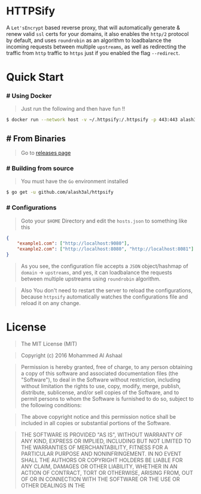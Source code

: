 HTTPSify 
========
A `Let'sEncrypt` based reverse proxy, that will automatically generate &amp; renew valid `ssl` certs for your domains, it also enables the `http/2` protocol by default, and uses `roundrobin` as an algorithm to loadbalance the incoming requests between multiple `upstreams`, as well as redirecting the traffic from `http` traffic to `https` just if you enabled the flag `--redirect`.


# Quick Start

### # Using Docker
> Just run the following and then have fun !!
```bash
$ docker run --network host -v ~/.httpsify:/.httpsify -p 443:443 alash3al/httpsify
```

## # From Binaries
> Go to [releases page](https://github.com/alash3al/httpsify/releases)

### # Building from source
> You must have the `Go` environment installed
```bash
$ go get -u github.com/alash3al/httpsify
```

### # Configurations
> Goto your `$HOME` Directory and edit the `hosts.json` to something like this
```json
{
	"example1.com": ["http://localhost:9080"],
	"example2.com": ["http://localhost:8080", "http://localhost:8081"]
}
```
> As you see, the configuration file accepts a `JSON` object/hashmap of `domain` -> `upstreams`,
and yes, it can loadbalance the requests between multiple upstreams using `roundrobin` algorithm.

> Also You don't need to restart the server to reload the configurations, because `httpsify` automatically watches the
configurations file and reload it on any change.

# License
> The MIT License (MIT)

> Copyright (c) 2016 Mohammed Al Ashaal

> Permission is hereby granted, free of charge, to any person obtaining a copy
of this software and associated documentation files (the "Software"), to deal
in the Software without restriction, including without limitation the rights
to use, copy, modify, merge, publish, distribute, sublicense, and/or sell
copies of the Software, and to permit persons to whom the Software is
furnished to do so, subject to the following conditions:

> The above copyright notice and this permission notice shall be included in all
copies or substantial portions of the Software.

> THE SOFTWARE IS PROVIDED "AS IS", WITHOUT WARRANTY OF ANY KIND, EXPRESS OR
IMPLIED, INCLUDING BUT NOT LIMITED TO THE WARRANTIES OF MERCHANTABILITY,
FITNESS FOR A PARTICULAR PURPOSE AND NONINFRINGEMENT. IN NO EVENT SHALL THE
AUTHORS OR COPYRIGHT HOLDERS BE LIABLE FOR ANY CLAIM, DAMAGES OR OTHER
LIABILITY, WHETHER IN AN ACTION OF CONTRACT, TORT OR OTHERWISE, ARISING FROM,
OUT OF OR IN CONNECTION WITH THE SOFTWARE OR THE USE OR OTHER DEALINGS IN THE
